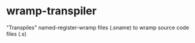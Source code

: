 # wramp-transpiler
"Transpiles" named-register-wramp files (.sname) to wramp source code files (.s)
